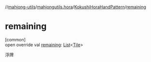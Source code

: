 //[mahjong-utils](../../../index.md)/[mahjongutils.hora](../index.md)/[KokushiHoraHandPattern](index.md)/[remaining](remaining.md)

# remaining

[common]\
open override val [remaining](remaining.md): [List](https://kotlinlang.org/api/latest/jvm/stdlib/kotlin.collections/-list/index.html)&lt;[Tile](../../mahjongutils.models/-tile/index.md)&gt;

浮牌
